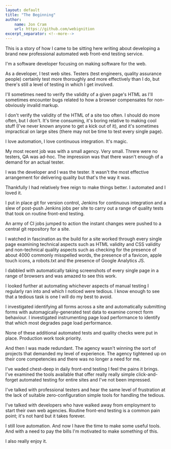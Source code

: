 ```yaml
---
layout: default
title: "The Beginning"
author:
    name: Jon Cram
    url: https://github.com/webignition
excerpt_separator: <!--more-->
---
```

    
This is a story of how I came to be sitting here writing about developing
a brand new professional automated web front-end testing service.

I'm a software developer focusing on making software for the web.

As a developer, I test web sites. Testers (test engineers, quality assurance
people) certainly test more thoroughly and more effectively than I do, but
there's still a level of testing in which I get involved.

<!--more-->

I'll sometimes need to verify the validity of a given page's HTML as I'll
sometimes encounter bugs related to how a browser compensates for non-obviously
invalid markup.

I don't verify the validity of the HTML of a site too often. I should do more
often, but I don't. It's time consuming, it's boring relative to making cool
stuff (I've never known anyone to get a kick out of it), and it's sometimes
impractical on large sites (there may not be time to test every single page).

I love automation, I love continuous integration. It's magic.

My most recent job was with a small agency. Very small. Threre were no testers,
QA was ad-hoc. The impression was that there wasn't enough of a demand for
an actual tester.

I was the developer and I was the tester. It wasn't the most effective
arrangement for delivering quality but that's the way it was.

Thankfully I had relatively free reign to make things better. I automated and I loved it.

I put in place git for version control, Jenkins for continuous integration and
a slew of post-push Jenkins jobs per site to carry out a range of quality tests
that took on routine front-end testing.

An army of CI jobs jumped to action the instant changes were pushed to a central
git repository for a site.

I watched in fascination as the build for a site worked through every
single page examining technical aspects such as HTML validity and CSS validity
and non-technical quality aspects such as checking for the presence of about 4000
commonly misspelled words, the presence of a favicon,
apple touch icons, a robots.txt and the presence of Google Analytics JS.

I dabbled with automatically taking screenshots of every single page in a range of
browsers and was amazed to see this work.

I looked further at automating whichever aspects of manual testing I regularly
ran into and which I noticed were tedious. I know enough to see that a tedious
task is one I will do my best to avoid.

I investigated identifying all forms across a site and automatically submitting
forms with automagically-generated test data to examine correct form behaviour.
I investigated instrumenting page load performance to identify that which most
degrades page load performance.

None of these additional automated tests and quality checks were put in place.
Production work took priority.

And then I was made redundant. The agency wasn't winning the sort of projects
that demanded my level of experience. The agency tightened up on their core
competencies and there was no longer a need for me.

I've waded chest-deep in daily front-end testing I feel the pains it brings.
I've examined the tools available that offer really really simple
click-and-forget automated testing for entire sites and I've not been impressed.

I've talked with professional testers and hear the same level of frustration
at the lack of suitable zero-configuration simple tools for handling the tedious.

I've talked with developers who have walked away from employment to start
their own web agencies. Routine front-end testing is a common pain point; it's
not hard but it takes forever.

I still love automation. And now I have the time to make some useful tools.
And with a need to pay the bills I'm motivated to make something of this.

I also really enjoy it.
